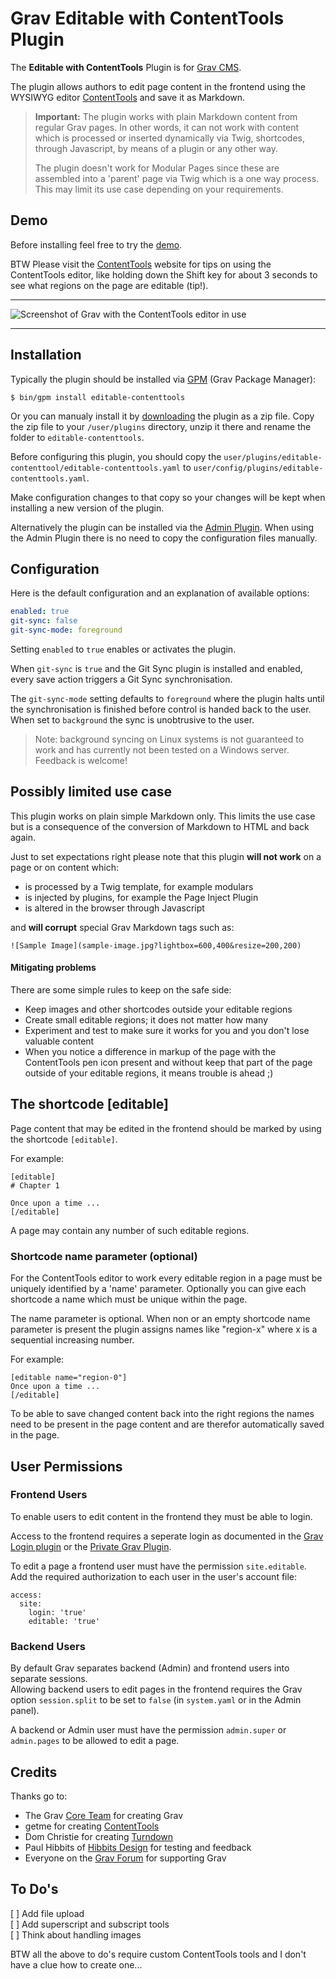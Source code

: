 # Grav Editable with ContentTools Plugin

The **Editable with ContentTools** Plugin is for [Grav CMS](http://github.com/getgrav/grav).

The plugin allows authors to edit page content in the frontend using the WYSIWYG editor [ContentTools](http://getcontenttools.com/) and save it as Markdown.



> **Important:** The plugin works with plain Markdown content from regular Grav pages. In other words, it can not work with content which is processed or inserted dynamically via Twig, shortcodes, through Javascript, by means of a plugin or any other way.   
>
> The plugin doesn't work for Modular Pages since these are assembled into a 'parent' page via Twig which is a one way process.   
> This may limit its use case depending on your requirements.


## Demo

Before installing feel free to try the [demo](https://festeto.net/demo-grav-plugin-editable-contenttools/).

BTW Please visit the [ContentTools](http://getcontenttools.com/) website for tips on using the ContentTools editor, like holding down the Shift key for about 3 seconds to see what regions on the page are editable (tip!).


***

![Screenshot of Grav with the ContentTools editor in use](https://user-images.githubusercontent.com/9297677/52519784-004ce500-2c61-11e9-9645-a3191c941ac2.png)

***

## Installation

Typically the plugin should be installed via [GPM](http://learn.getgrav.org/advanced/grav-gpm) (Grav Package Manager):

```
$ bin/gpm install editable-contenttools
```

Or you can manualy install it by [downloading](https://github.com/bleutzinn/grav-plugin-editable-contenttools/archive/master.zip) the plugin as a zip file. Copy the zip file to your `/user/plugins` directory, unzip it there and rename the folder to `editable-contenttools`.

Before configuring this plugin, you should copy the `user/plugins/editable-contenttool/editable-contenttools.yaml` to `user/config/plugins/editable-contenttools.yaml`.

Make configuration changes to that copy so your changes will be kept when installing a new version of the plugin.

Alternatively the plugin can be installed via the [Admin Plugin](http://learn.getgrav.org/admin-panel/plugins). When using the Admin Plugin there is no need to copy the configuration files manually.



## Configuration

Here is the default configuration and an explanation of available options:

```yaml
enabled: true
git-sync: false
git-sync-mode: foreground
```

Setting `enabled` to `true` enables or activates the plugin.

When `git-sync` is `true` and the Git Sync plugin is installed and enabled, every save action triggers a Git Sync synchronisation.

The `git-sync-mode` setting defaults to `foreground` where the plugin halts until the synchronisation is finished before control is handed back to the user. When set to `background` the sync is unobtrusive to the user.

> Note: background syncing on Linux systems is not guaranteed to work and has currently not been tested on a Windows server. Feedback is welcome!

<a name="limitedusecase"></a>

## Possibly limited use case

This plugin works on plain simple Markdown only. This limits the use case but is a consequence of the conversion of Markdown to HTML and back again.

Just to set expectations right please note that this plugin **will not work** on a page or on content which:

* is processed by a Twig template, for example modulars
* is injected by plugins, for example the Page Inject Plugin
* is altered in the browser through Javascript

and **will corrupt** special Grav Markdown tags such as:

```
![Sample Image](sample-image.jpg?lightbox=600,400&resize=200,200)
```
#### Mitigating problems

There are some simple rules to keep on the safe side:

* Keep images and other shortcodes outside your editable regions
* Create small editable regions; it does not matter how many
* Experiment and test to make sure it works for you and you don't lose valuable content
* When you notice a difference in markup of the page with the ContentTools pen icon present and without keep that part of the page outside of your editable regions, it means trouble is ahead ;)



## The shortcode [editable]

Page content that may be edited in the frontend should be marked by using the shortcode `[editable]`.

For example:

```
[editable]
# Chapter 1

Once upon a time ...
[/editable]
```

A page may contain any number of such editable regions.

### Shortcode name parameter (optional)

For the ContentTools editor to work every editable region in a page must be uniquely identified by a 'name' parameter. Optionally you can give each shortcode a name which must be unique within the page.

The name parameter is optional. When non or an empty shortcode name parameter is present the plugin assigns names like "region-x" where x is a sequential increasing number.

For example:

``````
[editable name="region-0"]
Once upon a time ...
[/editable]
``````

To be able to save changed content back into the right regions the names need to be present in the page content and are therefor automatically saved in the page.



## User Permissions

### Frontend Users

To enable users to edit content in the frontend they must be able to login. 

Access to the frontend requires a seperate login as documented in the [Grav Login plugin](https://github.com/getgrav/grav-plugin-login) or the [Private Grav Plugin](https://github.com/Diyzzuf/grav-plugin-private).

To edit a page a frontend user must have the permission `site.editable`. Add the required authorization to each user in the user's account file:

```
access:
  site:
    login: 'true'
    editable: 'true'
```

### Backend Users

By default Grav separates backend (Admin) and frontend users into separate sessions.   
Allowing backend users to edit pages in the frontend requires the Grav option `session.split` to be set to `false` (in `system.yaml` or in the Admin panel).

A backend or Admin user must have the permission `admin.super` or `admin.pages` to be allowed to edit a page.



## Credits

Thanks go to:

- The Grav [Core Team](https://getgrav.org/about) for creating Grav
- getme for creating [ContentTools](https://github.com/GetmeUK/ContentTools)
- Dom Christie for creating [Turndown](https://github.com/domchristie/turndown)
- Paul Hibbits of [Hibbits Design](https://hibbittsdesign.org/) for testing and feedback
- Everyone on the [Grav Forum](https://getgrav.org/forum) for supporting Grav



## To Do's

<a name="todos"></a>

[ ] Add file upload   
[ ] Add superscript and subscript tools   
[ ] Think about handling images   

BTW all the above to do's require custom ContentTools tools and I don't have a clue how to create one...


